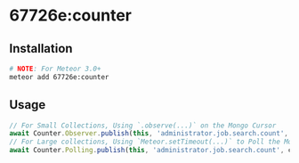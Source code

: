 
# 67726e:counter

## Installation

```bash
# NOTE: For Meteor 3.0+
meteor add 67726e:counter
```

## Usage

```typescript
// For Small Collections, Using `.observe(...)` on the Mongo Cursor
await Counter.Observer.publish(this, 'administrator.job.search.count', cursor);
// For Large collections, Using `Meteor.setTimeout(...)` to Poll the Mongo Document
await Counter.Polling.publish(this, 'administrator.job.search.count', cursor);
```
